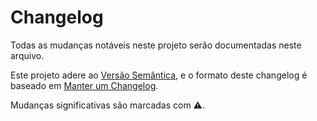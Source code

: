 # Changelog

Todas as mudanças notáveis ​​neste projeto serão documentadas neste arquivo.

Este projeto adere ao [Versão Semântica](https://semver.org/spec/v2.0.0.html), e o formato deste changelog é baseado em [Manter um Changelog](https://keepachangelog.com/en/1.0.0/).

Mudanças significativas são marcadas com ⚠️.